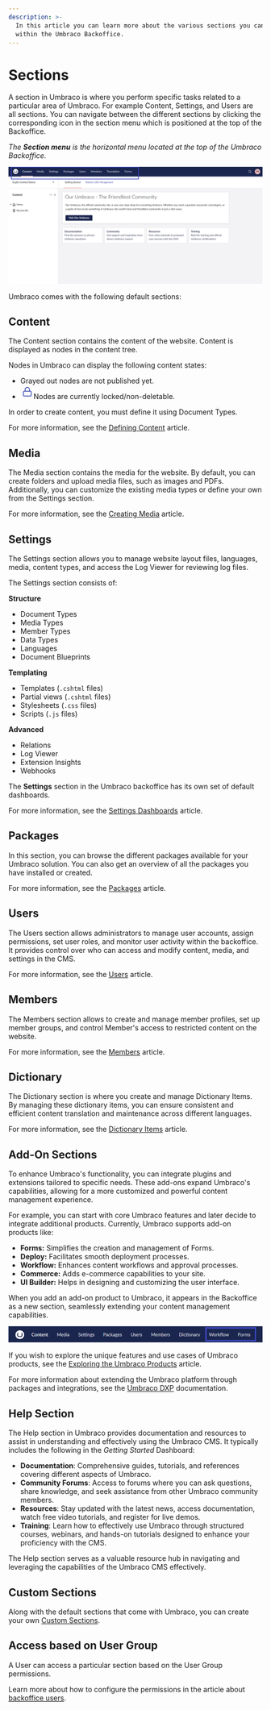 ```yaml
---
description: >-
  In this article you can learn more about the various sections you can find
  within the Umbraco Backoffice.
---
```


# Sections

A section in Umbraco is where you perform specific tasks related to a particular area of Umbraco. For example Content, Settings, and Users are all sections. You can navigate between the different sections by clicking the corresponding icon in the section menu which is positioned at the top of the Backoffice.

_The **Section menu** is the horizontal menu located at the top of the Umbraco Backoffice._

![Section](images/highlight-sections-v14.png)

Umbraco comes with the following default sections:

## Content

The Content section contains the content of the website. Content is displayed as nodes in the content tree.

Nodes in Umbraco can display the following content states:

* Grayed out nodes are not published yet.
* <img src="images/locked-v14.png" alt="" data-size="line"> Nodes are currently locked/non-deletable.

In order to create content, you must define it using Document Types.

For more information, see the [Defining Content](../../fundamentals/data/defining-content/README.md) article.

## Media

The Media section contains the media for the website. By default, you can create folders and upload media files, such as images and PDFs. Additionally, you can customize the existing media types or define your own from the Settings section.

For more information, see the [Creating Media](../../fundamentals/data/creating-media/README.md) article.

## Settings

The Settings section allows you to manage website layout files, languages, media, content types, and access the Log Viewer for reviewing log files.

The Settings section consists of:

**Structure**

* Document Types
* Media Types
* Member Types
* Data Types
* Languages
* Document Blueprints

**Templating**

* Templates (`.cshtml` files)
* Partial views (`.cshtml` files)
* Stylesheets (`.css` files)
* Scripts (`.js` files)

**Advanced**

* Relations
* Log Viewer
* Extension Insights
* Webhooks

The **Settings** section in the Umbraco backoffice has its own set of default dashboards.

For more information, see the [Settings Dashboards](settings-dashboards.md) article.

## Packages

In this section, you can browse the different packages available for your Umbraco solution. You can also get an overview of all the packages you have installed or created.

For more information, see the [Packages](../../extending/packages/README.md) article.

## Users

The Users section allows administrators to manage user accounts, assign permissions, set user roles, and monitor user activity within the backoffice. It provides control over who can access and modify content, media, and settings in the CMS.

For more information, see the [Users](../../fundamentals/data/users.md) article.

## Members

The Members section allows to create and manage member profiles, set up member groups, and control Member's access to restricted content on the website.

For more information, see the [Members](../../fundamentals/data/members.md) article.

## Dictionary

The Dictionary section is where you create and manage Dictionary Items. By managing these dictionary items, you can ensure consistent and efficient content translation and maintenance across different languages.

For more information, see the [Dictionary Items](../../fundamentals/data/dictionary-items.md) article.

## Add-On Sections

To enhance Umbraco's functionality, you can integrate plugins and extensions tailored to specific needs. These add-ons expand Umbraco's capabilities, allowing for a more customized and powerful content management experience.

For example, you can start with core Umbraco features and later decide to integrate additional products. Currently, Umbraco supports add-on products like:

* **Forms:** Simplifies the creation and management of Forms.
* **Deploy:** Facilitates smooth deployment processes.
* **Workflow:** Enhances content workflows and approval processes.
* **Commerce:** Adds e-commerce capabilities to your site.
* **UI Builder:** Helps in designing and customizing the user interface.

When you add an add-on product to Umbraco, it appears in the Backoffice as a new section, seamlessly extending your content management capabilities.

![Add-Ons Section](images/Add-ons.png)

If you wish to explore the unique features and use cases of Umbraco products, see the [Exploring the Umbraco Products](https://docs.umbraco.com/welcome/getting-started/exploring-the-umbraco-products) article.

For more information about extending the Umbraco platform through packages and integrations, see the [Umbraco DXP](https://docs.umbraco.com/umbraco-dxp) documentation.

## Help Section

The Help section in Umbraco provides documentation and resources to assist in understanding and effectively using the Umbraco CMS. It typically includes the following in the _Getting Started_ Dashboard:

* **Documentation**: Comprehensive guides, tutorials, and references covering different aspects of Umbraco.
* **Community Forums**: Access to forums where you can ask questions, share knowledge, and seek assistance from other Umbraco community members.
* **Resources**: Stay updated with the latest news, access documentation, watch free video tutorials, and register for live demos.
* **Training**: Learn how to effectively use Umbraco through structured courses, webinars, and hands-on tutorials designed to enhance your proficiency with the CMS.

The Help section serves as a valuable resource hub in navigating and leveraging the capabilities of the Umbraco CMS effectively.

## Custom Sections

Along with the default sections that come with Umbraco, you can create your own [Custom Sections](../../extending/section-trees/).

## Access based on User Group

A User can access a particular section based on the User Group permissions.

Learn more about how to configure the permissions in the article about [backoffice users](../data/users.md).

